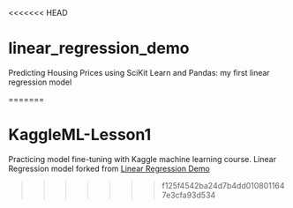 <<<<<<< HEAD
# linear_regression_demo
Predicting Housing Prices using SciKit Learn and Pandas: my first linear regression model
 
=======
# KaggleML-Lesson1
Practicing model fine-tuning with Kaggle machine learning course.
Linear Regression model forked from [Linear Regression Demo](https://github.com/carlymichele/linear_regression_demo)
>>>>>>> f125f4542ba24d7b4dd0108011647e3cfa93d534
